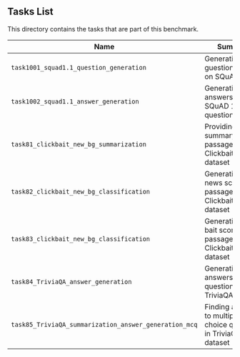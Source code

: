 ## Tasks List 

This directory contains the tasks that are part of this benchmark. 


Name | Summary | Category
---- | ----------- | --------
`task1001_squad1.1_question_generation` | Generating guestions (based on SQuAD 1.1) | Question Generation  
`task1002_squad1.1_answer_generation` | Generating answers to SQuAD 1.1 questions | Answer Generation
`task81_clickbait_new_bg_summarization` | Providing a title summary to passage from Clickbait_new_bg dataset | Summarization
`task82_clickbait_new_bg_classification` | Generating fake news score from passage in Clickbait_new_bg dataset | Classification
`task83_clickbait_new_bg_classification` | Generating click bait score from passage in Clickbait_new_bg dataset | Classification
`task84_TriviaQA_answer_generation` | Generating answers to questions in TriviaQA dataset | Answer generation
`task85_TriviaQA_summarization_answer_generation_mcq` | Finding answer to multiple choice questions in TriviaQA dataset | Answer generation